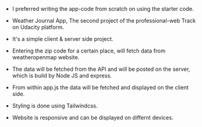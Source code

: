 - I preferred writing the app-code from scratch on using the starter code.

- Weather Journal App, The second project of the professional-web Track on Udacity platform.
- It's a simple client & server side project.

- Entering the zip code for a certain place, will fetch data from weatheropenmap website.
- The data will be fetched from the API and will be posted on the server, which is build
by Node JS and express.
- From within app.js the data will be fetched and displayed on the client side.

- Styling is done using Tailwindcss.
- Website is responsive and can be displayed on differnt devices.

